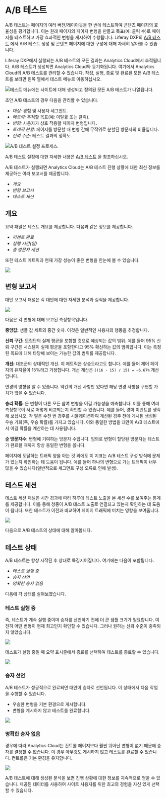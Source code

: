 # A/B 테스트

A/B 테스트는 페이지의 여러 버전/레이아웃을 한 번에 테스트하여 콘텐츠 페이지의 효율성을 평가합니다. 이는 원래 페이지의 페이지 변형을 만들고 목표(예: 클릭 수)로 페이지를 테스트하고 가장 효과적인 변형을 게시하여 수행됩니다. Liferay DXP의 [A/B 테스트](https://learn.liferay.com/dxp/latest/ko/site-building/optimizing-sites/ab-testing/ab-testing.html) 에서 A/B 테스트 생성 및 콘텐츠 페이지에 대한 구성에 대해 자세히 알아볼 수 있습니다.

Liferay DXP에서 실행되는 A/B 테스트의 모든 결과는 Analytics Cloud에서 추적됩니다. A/B 테스트가 생성되면 Analytics Cloud와 동기화됩니다. 여기에서 Analytics Cloud의 A/B 테스트를 관리할 수 있습니다. 작성, 실행, 종료 및 완료된 모든 A/B 테스트를 보려면 왼쪽 열에서 테스트 메뉴로 이동하십시오.

![테스트 메뉴에는 사이트에 대해 생성되고 정의된 모든 A/B 테스트가 나열됩니다.](a-b-testing/images/01.png)

초안 A/B 테스트의 경우 다음을 관리할 수 있습니다.

* *대상:* 경험 및 사용자 세그먼트.
* *메트릭:* 추적할 목표(예: 이탈률 또는 클릭).
* *변형:* 사용자가 상호 작용할 페이지 변형입니다.
* *트래픽 분할:* 페이지를 방문할 때 변형 간에 무작위로 분할된 방문자의 비율입니다.
* *신뢰 수준:* 테스트 결과의 정확도.

![A/B 테스트 설정 프로세스.](a-b-testing/images/02.png)

A/B 테스트 설정에 대한 자세한 내용은 [A/B 테스트](https://learn.liferay.com/dxp/latest/ko/site-building/optimizing-sites/ab-testing/ab-testing.html) 을 참조하십시오.

A/B 테스트가 실행되면 Analytics Cloud는 A/B 테스트 진행 상황에 대한 최신 정보를 제공하는 여러 보고서를 제공합니다.

* *개요*
* *변형 보고서*
* *테스트 세션*

## 개요

요약 패널은 테스트 개요를 제공합니다. 다음과 같은 정보를 제공합니다.

* *퍼센트 완료*
* *실행 시간(일)*
* *총 방문자 세션*

또한 테스트 메트릭과 현재 가장 성능이 좋은 변형을 한눈에 볼 수 있습니다.

![](a-b-testing/images/03.png)

## 변형 보고서

대안 보고서 패널은 각 대안에 대한 자세한 분석과 실적을 제공합니다.

![](a-b-testing/images/04.png)

다음은 각 변형에 대해 보고된 측정항목입니다.

**중앙값:** 샘플 값 세트의 중간 숫자. 이것은 일반적인 사용자의 행동을 추정합니다.

**신뢰 구간:** 모집단의 실제 평균을 포함할 것으로 예상되는 값의 범위. 예를 들어 95% 신뢰 구간은 시스템이 실제 평균을 포함한다고 95% 확신하는 값의 범위입니다. 이는 측정된 목표에 대해 타당해 보이는 가능한 값의 범위를 제공합니다.

**개선:** 대조군의 상대적인 개선. 이 메트릭은 상승도라고도 합니다. 예를 들어 제어 페이지의 유지율이 15%라고 가정합니다. 개선 계산은 `((16 - 15) / 15) = ~6.67%` 개선입니다.

변경의 영향을 알 수 있습니다. 약간의 개선 사항만 있다면 해당 변경 사항을 구현할 가치가 없을 수 있습니다.

**승리 확률:** 은 변형이 다른 모든 참여 변형을 이길 가능성을 예측합니다. 이를 통해 여러 측정항목이 서로 어떻게 비교되는지 확인할 수 있습니다. 예를 들어, 경마 이벤트를 생각해 보십시오. 각 말은 수천 번 경주를 시뮬레이션하여 계산된 경주 전에 게시된 생성된 우승 기회(즉, 우승 확률)를 가지고 있습니다. 이와 동일한 방법을 대안이 A/B 테스트에서 이길 확률을 계산하는 데 사용됩니다.

**순 방문자수:** 변형에 기여하는 방문자 수입니다. 임의로 변형이 할당된 방문자는 테스트가 완료될 때까지 항상 동일한 변형을 봅니다.

페이지에 도달하는 트래픽 양을 아는 것 외에도 이 지표는 A/B 테스트 구성 방식에 문제가 있는지 확인하는 데 도움이 됩니다. 예를 들어 하나의 변형으로 가는 트래픽이 너무 많을 수 있습니다(일반적으로 세그먼트 구성 오류로 인해 발생).

## 테스트 세션

테스트 세션 패널은 시간 경과에 따라 하루에 테스트 노출을 본 세션 수를 보여주는 통계를 제공합니다. 이를 통해 청중이 A/B 테스트 노출로 연결되고 있는지 확인하는 데 도움이 됩니다. 또한 테스트가 이전과 비교하여 페이지 트래픽에 미치는 영향을 보여줍니다.

![](a-b-testing/images/05.png)

다음으로 A/B 테스트의 상태에 대해 알아봅니다.

## 테스트 상태

A/B 테스트는 항상 시작된 후 상태로 특징지어집니다. 여기에는 다음이 포함됩니다.

* *테스트 실행 중*
* *승자 선언*
* *명확한 승자 없음*

다음에 각 상태를 살펴보겠습니다.

### 테스트 실행 중

즉, 테스트가 계속 실행 중이며 승자를 선언하기 전에 더 큰 샘플 크기가 필요합니다. 여전히 어떤 변형이 현재 최고인지 확인할 수 있습니다. 그러나 원하는 신뢰 수준이 충족되지 않았습니다.

![](a-b-testing/images/06.png)

테스트가 실행 중일 때 요약 표시줄에서 종료를 선택하여 테스트를 종료할 수 있습니다.

![](a-b-testing/images/07.png)

### 승자 선언

A/B 테스트가 성공적으로 완료되면 대안이 승자로 선언됩니다. 이 상태에서 다음 작업을 수행할 수 있습니다.

* 우승한 변형을 기본 환경으로 게시합니다.
* 변형을 게시하지 않고 테스트를 완료합니다.

![](a-b-testing/images/08.png)

### 명확한 승자 없음

경우에 따라 Analytics Cloud는 컨트롤 페이지보다 훨씬 뛰어난 변형이 없기 때문에 승자를 결정할 수 없습니다. 이 경우 아무것도 게시하지 않고 테스트를 완료할 수 있습니다. 컨트롤은 기본 환경을 유지합니다.

![](a-b-testing/images/09.png)

A/B 테스트에 대해 생성된 분석을 보면 진행 상황에 대한 정보를 지속적으로 얻을 수 있습니다. 제공된 데이터를 사용하여 사이트 사용자를 위한 최고의 경험을 자신 있게 선택할 수 있습니다.

